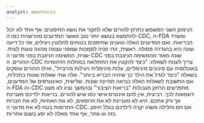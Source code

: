 ```yaml
---
analyst: amantonio
---
```


הנימוק השני המשמש כתרוץ להורים שלא לחקור את נושא החיסונים: אף אחד לא יכול להתמצא בנושא יותר טוב מאשר המדענים מהרשויות כמו ה-CDC, ה-FDA ומשרד הבריאות. ואם המדענים האלה טוענים שחיסונים בטוחים לחלוטין ויעילים, אזי כל דיעה שונה היא בהגדרה פסולה.
ראשית, זוהי פניה לסמכות שמפני עצמה מהווה טעות לוגית.
שנית, המשימה הניצבת בפני מדעני ה-CDC שונה מאוד מהמשימה הניצבת בפני ההורים. ה-CDC צריך לענות לשאלה: "כיצד להקטין את התחלואה במחלות הזיהומיות באוכלוסיה עם סיכונים מינימליים, עלות מינימלית ויעילות מירבית", ואילו ההורים עוסקים בשאלה "כיצד לגדל את הילד כך שיהיה הבריא ביותר". אלה שתי שאלות שונות בתכלית, וגם התשובת לשאלות האלה כנראה תהיינה שונות.
שלישית, האינטרסים של המדענים, ה-FDA וה-CDC מתפרשים הרחק מגבולות "בריאות הציבור" ובהמשך נציג לא מעט דוגמאות לכך.
רביעית, אין להם אינטרס אישי כמו שיש להורים. בריאות ילדיכם מעניינת אך ורק אתכם. היא לא מעניינת לא את הרופאים, לא את האחיות, לא את חברות התרופות בטח לא את מדעני ה-CDC. אם חס וחלילה משהו יקרה לילדכם בגלל חיסון כזה או אחר, אף אחד מאלה לא יסע בשום אחריות.
